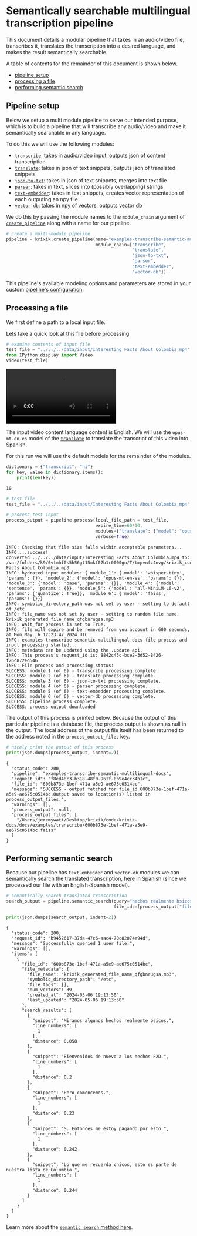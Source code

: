 # Semantically searchable multilingual transcription pipeline

This document details a modular pipeline that takes in an audio/video file, transcribes it, translates the transcription into a desired language, and makes the result semantically searchable.

A table of contents for the remainder of this document is shown below.


- [pipeline setup](#pipeline-setup)
- [processing a file](#processing-a-file)
- [performing semantic search](#performing-semantic-search)

## Pipeline setup

Below we setup a multi module pipeline to serve our intended purpose, which is to build a pipeline that will transcribe any audio/video and make it semantically searchable in any language.

To do this we will use the following modules:

- [`transcribe`](modules/transcribe.md): takes in audio/video input, outputs json of content transcription
- [`translate`](modules/translate.md): takes in json of text snippets, outputs json of translated snippets
- [`json-to-txt`](modules/json-to-txt.md): takes in json of text snippets, merges into text file
- [`parser`](modules/parser.md): takes in text, slices into (possibly overlapping) strings
- [`text-embedder`](modules/text-embedder.md): takes in text snippets, creates vector representation of each outputing an npy file
- [`vector-db`](modules/vector-db.md): takes in npy of vectors, outputs vector db

We do this by passing the module names to the `module_chain` argument of [`create_pipeline`](system/create_save_load.md) along with a name for our pipeline.


```python
# create a multi-module pipeline
pipeline = krixik.create_pipeline(name="examples-transcribe-semantic-multilingual-docs",
                                  module_chain=["transcribe",
                                                "translate",
                                                "json-to-txt",
                                                "parser",
                                                "text-embedder",
                                                "vector-db"])
```

This pipeline's available modeling options and parameters are stored in your custom [pipeline's configuration](system/create_save_load.md).

## Processing a file

We first define a path to a local input file.

Lets take a quick look at this file before processing.


```python
# examine contents of input file
test_file = "../../../data/input/Interesting Facts About Colombia.mp4"
from IPython.display import Video
Video(test_file)
```




<video src="../../../data/input/Interesting Facts About Colombia.mp4" controls  >
      Your browser does not support the <code>video</code> element.
    </video>



The input video content language content is English.  We will use the `opus-mt-en-es` model of the [`translate`](modules/translate.md) to translate the transcript of this video into Spanish.

For this run we will use the default models for the remainder of the modules.



```python
dictionary = {"transcript": "hi"}
for key, value in dictionary.items():
    print(len(key))
```

    10



```python
# test file
test_file = "../../../data/input/Interesting Facts About Colombia.mp4"

# process test input
process_output = pipeline.process(local_file_path = test_file,
                                  expire_time=60*10,
                                  modules={"translate": {"model": "opus-mt-en-es"}},
                                  verbose=True)
```

    INFO: Checking that file size falls within acceptable parameters...
    INFO:...success!
    converted ../../../data/input/Interesting Facts About Colombia.mp4 to: /var/folders/k9/0vtmhf0s5h56gt15mkf07b1r0000gn/T/tmpvnfz4nvg/krixik_converted_version_Interesting Facts About Colombia.mp3
    INFO: hydrated input modules: {'module_1': {'model': 'whisper-tiny', 'params': {}}, 'module_2': {'model': 'opus-mt-en-es', 'params': {}}, 'module_3': {'model': 'base', 'params': {}}, 'module_4': {'model': 'sentence', 'params': {}}, 'module_5': {'model': 'all-MiniLM-L6-v2', 'params': {'quantize': True}}, 'module_6': {'model': 'faiss', 'params': {}}}
    INFO: symbolic_directory_path was not set by user - setting to default of /etc
    INFO: file_name was not set by user - setting to random file name: krixik_generated_file_name_qfgbnrugsa.mp3
    INFO: wait_for_process is set to True.
    INFO: file will expire and be removed from you account in 600 seconds, at Mon May  6 12:23:47 2024 UTC
    INFO: examples-transcribe-semantic-multilingual-docs file process and input processing started...
    INFO: metadata can be updated using the .update api.
    INFO: This process's request_id is: 8842c45c-bce2-3d52-8426-f26c872ed546
    INFO: File process and processing status:
    SUCCESS: module 1 (of 6) - transcribe processing complete.
    SUCCESS: module 2 (of 6) - translate processing complete.
    SUCCESS: module 3 (of 6) - json-to-txt processing complete.
    SUCCESS: module 4 (of 6) - parser processing complete.
    SUCCESS: module 5 (of 6) - text-embedder processing complete.
    SUCCESS: module 6 (of 6) - vector-db processing complete.
    SUCCESS: pipeline process complete.
    SUCCESS: process output downloaded


The output of this process is printed below.  Because the output of this particular pipeline is a database file, the process output is shown as null in the output.  The local address of the output file itself has been returned to the address noted in the `process_output_files` key.


```python
# nicely print the output of this process
print(json.dumps(process_output, indent=2))
```

    {
      "status_code": 200,
      "pipeline": "examples-transcribe-semantic-multilingual-docs",
      "request_id": "f8ed48c3-b318-48f0-961f-0b9e4cc34b1c",
      "file_id": "600b873e-1bef-471a-a5e9-ae675c0514bc",
      "message": "SUCCESS - output fetched for file_id 600b873e-1bef-471a-a5e9-ae675c0514bc.Output saved to location(s) listed in process_output_files.",
      "warnings": [],
      "process_output": null,
      "process_output_files": [
        "/Users/jeremywatt/Desktop/krixik/code/krixik-docs/docs/examples/transcribe/600b873e-1bef-471a-a5e9-ae675c0514bc.faiss"
      ]
    }


## Performing semantic search

Because our pipeline has `text-embedder` and `vector-db` modules we can semantically search the translated transcription, here in Spanish (since we processed our file with an English-Spanish model).  


```python
# semantically search translated transcription
search_output = pipeline.semantic_search(query="hechos realmente bsicos", 
                                         file_ids=[process_output["file_id"]])

print(json.dumps(search_output, indent=2))
```

    {
      "status_code": 200,
      "request_id": "b9452617-37da-47c6-aac4-70c82074e94d",
      "message": "Successfully queried 1 user file.",
      "warnings": [],
      "items": [
        {
          "file_id": "600b873e-1bef-471a-a5e9-ae675c0514bc",
          "file_metadata": {
            "file_name": "krixik_generated_file_name_qfgbnrugsa.mp3",
            "symbolic_directory_path": "/etc",
            "file_tags": [],
            "num_vectors": 39,
            "created_at": "2024-05-06 19:13:50",
            "last_updated": "2024-05-06 19:13:50"
          },
          "search_results": [
            {
              "snippet": "Miramos algunos hechos realmente bsicos.",
              "line_numbers": [
                1
              ],
              "distance": 0.058
            },
            {
              "snippet": "Bienvenidos de nuevo a los hechos F2D.",
              "line_numbers": [
                1
              ],
              "distance": 0.2
            },
            {
              "snippet": "Pero comencemos.",
              "line_numbers": [
                1
              ],
              "distance": 0.23
            },
            {
              "snippet": "S. Entonces me estoy pagando por esto.",
              "line_numbers": [
                1
              ],
              "distance": 0.242
            },
            {
              "snippet": "Lo que me recuerda chicos, esto es parte de nuestra lista de Columbia.",
              "line_numbers": [
                1
              ],
              "distance": 0.244
            }
          ]
        }
      ]
    }


Learn more about the [`semantic_search` method here](system/semantic_search.md).
